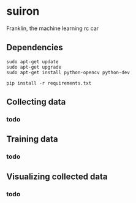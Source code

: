 # suiron
Franklin, the machine learning rc car

## Dependencies
```
sudo apt-get update
sudo apt-get upgrade
sudo apt-get install python-opencv python-dev

pip install -r requirements.txt
```

## Collecting data
### todo

## Training data
### todo

## Visualizing collected data
### todo
